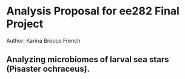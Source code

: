 # Analysis Proposal for ee282 Final Project 

Author: Karina Brocco French 

## Analyzing microbiomes of larval sea stars (Pisaster ochraceus). 

